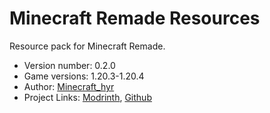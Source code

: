# Minecraft Remade Resources

Resource pack for Minecraft Remade.

- Version number: 0.2.0
- Game versions: 1.20.3-1.20.4
- Author: [Minecraft_hyr](https://github.com/Minecrafthyr)
- Project Links: [Modrinth](https://modrinth.com/datapack/Minecraft-Remade), [Github](https://github.com/Minecrafthyr/Minecraft-Remade)
